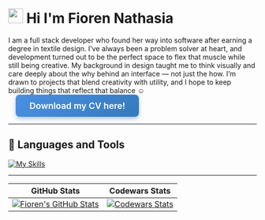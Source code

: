 <div>
  
<h1>
  <img src="https://raw.githubusercontent.com/umenzi/umenzi/main/wave.gif" width="30" alt="wave" />
  Hi I'm Fioren Nathasia
  
</h1>

<p>
  I am a full stack developer who found her way into software after earning a degree in textile design. I’ve always been a problem solver at heart, and development turned out to be the perfect space to flex that muscle while still being creative. My background in design taught me to think visually and care deeply about the why behind an interface — not just the how. I’m drawn to projects that blend creativity with utility, and I hope to keep building things that reflect that balance ☺️
  <a href="./FiorenNathasiaCV.pdf" style="text-decoration: none; margin-left: 15px;">
    <span style="
      display: inline-block;
      background: linear-gradient(135deg, #4a90e2, #357ABD);
      color: white;
      padding: 12px 28px;
      font-size: 1.1rem;
      font-weight: 600;
      border-radius: 8px;
      box-shadow: 0 4px 8px rgba(53, 122, 189, 0.4);
      cursor: pointer;
      transition: background 0.3s ease;
      user-select: none;
    " 
    onmouseover="this.style.background='linear-gradient(135deg, #357ABD, #2A5A94)'" 
    onmouseout="this.style.background='linear-gradient(135deg, #4a90e2, #357ABD)'">
      Download my CV here!
    </span>
  </a>
</p>




</div>

--- 

## 🧰 Languages and Tools

[![My Skills](https://skillicons.dev/icons?i=js,nodejs,react,express,html,css,sass,github,git,postgresql,ps)](https://skillicons.dev)

---

| GitHub Stats | Codewars Stats |
|--------------|----------------|
| [![Fioren's GitHub Stats](https://github-readme-stats.vercel.app/api?username=FiorenNathasia&theme=material&show_icons=true&count_private=true)](https://github.com/FiorenNathasia) | [![Codewars Stats](https://codewars-stats-ignacio-cuadra.vercel.app/?username=Fifi333&theme=material)](https://www.codewars.com/users/Fifi333) |





